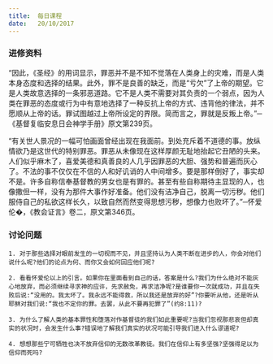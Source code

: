 ```yaml
---
title:  每日课程
date:   20/10/2017
---
```


### 进修资料

“因此，《圣经》的用词显示，罪恶并不是不知不觉落在人类身上的灾难，而是人类本身态度和选择的结果。此外，罪不是良善的缺乏，而是“亏欠”了上帝的期望。它是人类故意选择的一条邪恶道路。它不是人类不需要对其负责的一个弱点，因为人类在罪恶的态度或行为中有意地选择了一种反抗上帝的方式、违背他的律法，并不愿顺从上帝的话。罪试图越过上帝所设定的界限。简而言之，罪就是反叛上帝。”─《基督复临安息日会神学手册》原文第239页。

“有关世人景况的一幅可怕画面曾经出现在我面前。到处充斥着不道德的事。放纵情欲乃是这世代的特别罪恶。罪恶从未像现在这样厚颜无耻地抬起它丑陋的头来。人们似乎麻木了，喜爱美德和真善良的人几乎因罪恶的大胆、强势和普遍而灰心了。不法的事不仅仅在不信的人和好讥诮的人中间增多。要是那样倒好了，事实却不是。许多自称信奉基督教的男女也是有罪的。甚至有些自称期待主显现的人，也像撒但一样，没有为那件大事作好准备。他们没有洁净自己，脱离一切污秽。他们服侍自己的私欲这样长久，以致自然而然变得思想污秽，想像力也败坏了。”─怀爱伦�，《教会证言》卷二，原文第346页。

### 讨论问题

`1. 对于那些选择对眼前发生的一切视而不见，并且坚持认为人类不断在进步的人，你会对他们说什么呢?他们的论点为何、而你又会如何回应他们呢?`

`2. 看看怀爱伦以上的引言。如果你在里面看到自己的话，答案是什么?我们为什么绝对不能灰心地放弃，而必须继续寻求神的应许，先求赦免，再求洁净呢?是谁要你一次就成功，并且在失败后说:“没用的。我太坏了。我永远不能得救，所以我还是放弃的好”?你要听从他，还是听从耶稣对我们说:“我也不定你的罪。去罢，从此不要再犯罪了”(约8:11)?`

`3. 为什么了解人类的基本罪性和堕落对作基督徒的我们如此重要呢?当我们忽视那悲哀但却真实的状况时，会发生什么事?错误地了解我们真实的状况可能引导我们进入什么谬道呢?`

`4. 想想那些宁可牺牲也决不放弃信仰的无数改革教徒。我们在信仰上有多坚强?坚强得足以为信仰而死吗?`
